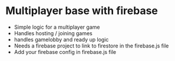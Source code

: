 # Multiplayer base with firebase
- Simple logic for a multiplayer game
- Handles hosting / joining games
- handles gamelobby and ready up logic
- Needs a firebase project to link to firestore in the firebase.js file
- Add your firebase config in firebase.js file
